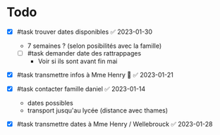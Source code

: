 
# Todo
 - [x] #task trouver dates disponibles ✅ 2023-01-30
    - 7 semaines ? (selon posibilités avec la famille)
     - [ ] #task demander date des rattrappages
         - Voir si ils sont avant fin mai
 - [x] #task transmettre infos à Mme Henry 🔼 ✅ 2023-01-21
 - [x] #task contacter famille daniel ✅ 2023-01-14
     - dates possibles
     - transport jusqu'au lycée (distance avec thames)
 - [x] #task transmettre dates à Mme Henry / Wellebrouck ✅ 2023-01-28


